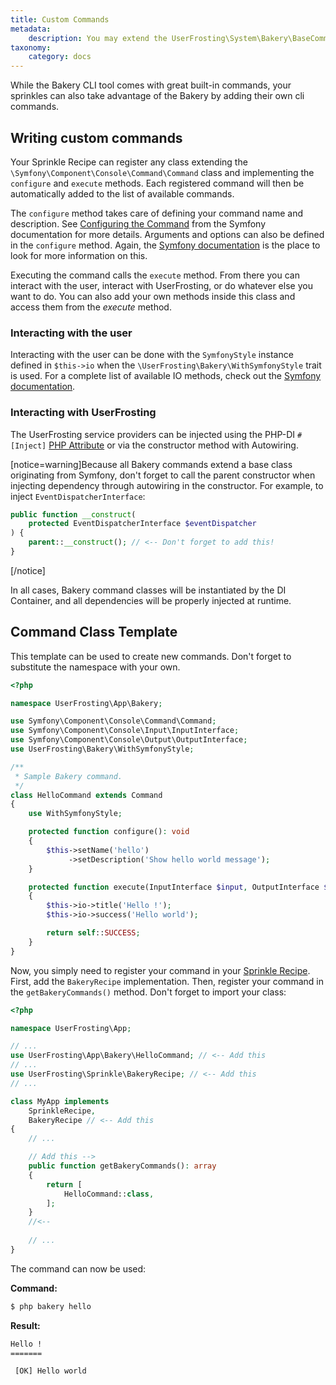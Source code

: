 ```yaml
---
title: Custom Commands
metadata:
    description: You may extend the UserFrosting\System\Bakery\BaseCommand class to implement your own CLI commands that can be run through Bakery.
taxonomy:
    category: docs
---
```


While the Bakery CLI tool comes with great built-in commands, your sprinkles can also take advantage of the Bakery by adding their own cli commands.

## Writing custom commands

Your Sprinkle Recipe can register any class extending the `\Symfony\Component\Console\Command\Command` class and implementing the `configure` and `execute` methods. Each registered command will then be automatically added to the list of available commands.

The `configure` method takes care of defining your command name and description. See [Configuring the Command](http://symfony.com/doc/current/console.html#configuring-the-command) from the Symfony documentation for more details. Arguments and options can also be defined in the `configure` method. Again, the [Symfony documentation](http://symfony.com/doc/current/components/console/console_arguments.html) is the place to look for more information on this.

Executing the command calls the `execute` method. From there you can interact with the user, interact with UserFrosting, or do whatever else you want to do. You can also add your own methods inside this class and access them from the _execute_ method.

### Interacting with the user

Interacting with the user can be done with the `SymfonyStyle` instance defined in `$this->io` when the `\UserFrosting\Bakery\WithSymfonyStyle` trait is used. For a complete list of available IO methods, check out the [Symfony documentation](http://symfony.com/doc/current/console/style.html#helper-methods).

### Interacting with UserFrosting

The UserFrosting service providers can be injected using the PHP-DI `#[Inject]` [PHP Attribute](https://php-di.org/doc/attributes.html#inject) or via the constructor method with Autowiring.

[notice=warning]Because all Bakery commands extend a base class originating from Symfony, don't forget to call the parent constructor when injecting dependency through autowiring in the constructor. For example, to inject `EventDispatcherInterface`:
```php
public function __construct(
    protected EventDispatcherInterface $eventDispatcher
) {
    parent::__construct(); // <-- Don't forget to add this!
}
```
[/notice]

In all cases, Bakery command classes will be instantiated by the DI Container, and all dependencies will be properly injected at runtime.


## Command Class Template

This template can be used to create new commands. Don't forget to substitute the namespace with your own.

```php
<?php

namespace UserFrosting\App\Bakery;

use Symfony\Component\Console\Command\Command;
use Symfony\Component\Console\Input\InputInterface;
use Symfony\Component\Console\Output\OutputInterface;
use UserFrosting\Bakery\WithSymfonyStyle;

/**
 * Sample Bakery command.
 */
class HelloCommand extends Command
{
    use WithSymfonyStyle;

    protected function configure(): void
    {
        $this->setName('hello')
             ->setDescription('Show hello world message');
    }

    protected function execute(InputInterface $input, OutputInterface $output)
    {
        $this->io->title('Hello !');
        $this->io->success('Hello world');

        return self::SUCCESS;
    }
}
```

Now, you simply need to register your command in your [Sprinkle Recipe](/sprinkles/recipe). First, add the `BakeryRecipe` implementation. Then, register your command in the `getBakeryCommands()` method. Don't forget to import your class:

```php
<?php

namespace UserFrosting\App;

// ... 
use UserFrosting\App\Bakery\HelloCommand; // <-- Add this
// ...
use UserFrosting\Sprinkle\BakeryRecipe; // <-- Add this
// ...

class MyApp implements
    SprinkleRecipe,
    BakeryRecipe // <-- Add this
{
    // ...

    // Add this -->
    public function getBakeryCommands(): array
    {
        return [
            HelloCommand::class,
        ];
    }
    //<--
    
    // ...
}

```

The command can now be used:

**Command:**
```bash
$ php bakery hello
```

**Result:**
```txt
Hello !
=======

 [OK] Hello world                                                                                                       
                                                                                                                        
```
